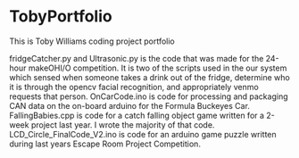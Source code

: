 # TobyPortfolio
This is Toby Williams coding project portfolio

fridgeCatcher.py and Ultrasonic.py is the code that was made for the 24-hour makeOHI/O competition. It is two of the scripts used in the our system which sensed when someone takes a drink out of the fridge, determine who it is through the opencv facial recognition, and appropriately venmo requests that person.
OnCarCode.ino is code for processing and packaging CAN data on the on-board arduino for the Formula Buckeyes Car.
FallingBabies.cpp is code for a catch falling object game written for a 2-week project last year. I wrote the majority of that code.
LCD_Circle_FinalCode_V2.ino is code for an arduino game puzzle written during last years Escape Room Project Competition. 

